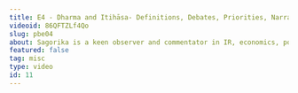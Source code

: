 ```yaml
---
title: E4 - Dharma and Itihāsa- Definitions, Debates, Priorities, Narratives and Fault Lines | with Sagorika
videoid: 86QFTZLf4Qo
slug: pbe04
about: Sagorika is a keen observer and commentator in IR, economics, policy and much more. She's here in this episode to give us her unique and clear perspective on matters of history, religion, narratives and the application/implication of all these in modern times.
featured: false
tag: misc
type: video
id: 11
---
```

